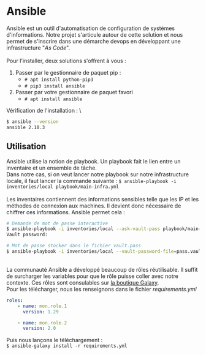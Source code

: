 # Ansible 

Ansible est un outil d'automatisation de configuration de systèmes d'informations. Notre projet s'articule autour de cette solution et nous permet de s'inscrire dans une démarche devops en développant une infrastructure "_As Code_". \
\
Pour l'installer, deux solutions s'offrent à vous :
1. Passer par le gestionnaire de paquet pip :
   - `# apt install python-pip3`
   - `# pip3 install ansible` 
2. Passer par votre gestionnaire de paquet favori
   - `# apt install ansible`

Vérification de l'installation : \
```bash
$ ansible --version
ansible 2.10.3
```

## Utilisation

Ansible utilise la notion de playbook. Un playbook fait le lien entre un inventaire et un ensemble de tâche. \
Dans notre cas, si on veut lancer notre playbook sur notre infrastructure locale, il faut lancer la commande suivante :
`$ ansible-playbook -i inventories/local playbook/main-infra.yml`\
\
Les inventaires contiennent des informations sensibles telle que les IP et les méthodes de connexion aux machines. Il devient donc nécessaire de chiffrer ces informations. Ansible permet cela :
```bash
# Demande de mot de passe interactive
$ ansible-playbook -i inventories/local --ask-vault-pass playbook/main-infra.yml
Vault password:

# Mot de passe stocker dans le fichier vault.pass
$ ansible-playbook -i inventories/local --vault-password-file=pass.vault playbook/main-infra.yml 
```
\
La communauté Ansible a développé beaucoup de rôles réutilisable. Il suffit de surcharger les variables pour que le rôle puisse coller avec notre contexte. Ces rôles sont consulables sur [la boutique Galaxy](https://galaxy.ansible.com/).\
Pour les télécharger, nous les renseignons dans le fichier _requirements.yml_ 
```yml
roles:
    - name: mon.role.1
      version: 1.29

    - name: mon.role.2
      version: 2.0
```
Puis nous lançons le téléchargement :\
`$ ansible-galaxy install -r requirements.yml`   